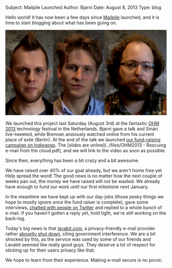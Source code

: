 Subject: Mailpile Launched
Author: Bjarni
Date: August 8, 2013
Type: blog

Hello world! It has now been a few days since [Mailpile](/) launched,
and it is time to start blogging about what has been going on.

<img src='/img/photo-team-triptych.jpg'>

We launched this project last Saturday (August 3rd) at the fantastic
[OHM 2013](https://ohm2013.org/) technology festival in the Netherlands.
Bjarni gave a talk and Smári live-tweeted, while Brennan anxiously
watched online from his current place of exile (Berlin).  At the end of
the talk we launched [our fund-raising campaign on
Indiegogo](http://igg.me/at/mailpile). The
[slides are online](../files/OHM2013 - Rescuing e-mail from the cloud.pdf),
and we will link to the video as soon as possible.

Since then, everything has been a bit crazy and a bit awesome.

We have raised over 40% of our goal already, but we aren't home free
yet. Help spread the word! The good news is no matter how the next
couple of weeks pan out, the money we have raised will not be wasted. We
already have enough to fund our work until our first milestone next
January.

In the meantime we have kept up with our day-jobs (those pesky things we
hope to mostly ignore once the fund raiser is complete), gave some
interviews, [chatted with people on Twitter](https://twitter.com/MailpileTeam)
and replied to a whole bunch of e-mail. If you haven't gotten a reply yet,
hold tight, we're still working on the back-log.

Today's big news is that [lavabit.com](http://lavabit.com/), a
privacy-friendly e-mail provider rather [abruptly shut
down](http://www.theguardian.com/technology/2013/aug/08/lavabit-email-shut-down-edward-snowden),
citing government interference.  We are a bit shocked by this, as the
service was used by some of our friends and Lavabit seemed like really
good guys. They deserve a lot of respect for sticking up for their users
privacy like that.

We hope to learn from their experience. Making e-mail secure is no
picnic.


